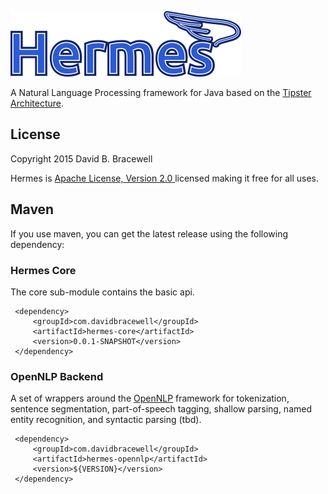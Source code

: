 ![Hermes](https://github.com/dbracewell/hermes/blob/gh-pages/images/hermes.png)

A Natural Language Processing framework for Java based on the [Tipster Architecture](http://cs.nyu.edu/cs/faculty/grishman/tipster.html).

## License
Copyright 2015 David B. Bracewell

Hermes is [Apache License, Version 2.0 ](LICENSE) licensed making it free for all uses.

## Maven
If you use maven, you can get the latest release using the following dependency:

### Hermes Core
The core sub-module contains the basic api.
```
 <dependency>
     <groupId>com.davidbracewell</groupId>
     <artifactId>hermes-core</artifactId>
     <version>0.0.1-SNAPSHOT</version>
 </dependency>
```

### OpenNLP Backend
A set of wrappers around the [OpenNLP](https://opennlp.apache.org/) framework for tokenization, sentence segmentation, part-of-speech tagging, shallow parsing, named entity recognition, and syntactic parsing (tbd).
```
 <dependency>
     <groupId>com.davidbracewell</groupId>
     <artifactId>hermes-opennlp</artifactId>
     <version>${VERSION}</version>
 </dependency>
```


